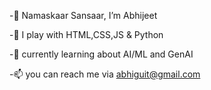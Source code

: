 -🙏 Namaskaar Sansaar, I’m Abhijeet

-🧩 I play with HTML,CSS,JS & Python

-🌱 currently learning about AI/ML and GenAI

-📫 you can reach me via abhiguit@gmail.com

